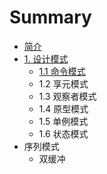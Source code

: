 # Summary

* [简介](README.md)
* [1. 设计模式](chapter1.md)
   * [1.1 命令模式](command_pattern.md)
   * 1.2 享元模式
   * 1.3 观察者模式
   * 1.4 原型模式
   * 1.5 单例模式
   * 1.6 状态模式
* 序列模式
   * 双缓冲

